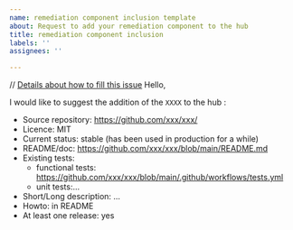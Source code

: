 ```yaml
---
name: remediation component inclusion template
about: Request to add your remediation component to the hub
title: remediation component inclusion
labels: ''
assignees: ''

---
```


// [Details about how to fill this issue](https://doc.crowdsec.net/docs/next/contributing/contributing_bouncers/)
Hello,

I would like to suggest the addition of the `XXXX` to the hub :

- Source repository: https://github.com/xxx/xxx/
- Licence: MIT
- Current status: stable (has been used in production for a while)
- README/doc: https://github.com/xxx/xxx/blob/main/README.md
- Existing tests:
  - functional tests: https://github.com/xxx/xxx/blob/main/.github/workflows/tests.yml
  - unit tests:...
- Short/Long description: ...
- Howto: in README
- At least one release: yes
